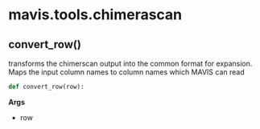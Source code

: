 # mavis.tools.chimerascan

## convert\_row()

transforms the chimerscan output into the common format for expansion. Maps the input column
names to column names which MAVIS can read

```python
def convert_row(row):
```

**Args**

- row
